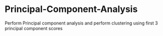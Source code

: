 # Principal-Component-Analysis
Perform Principal component analysis and perform clustering using first  3 principal component scores
